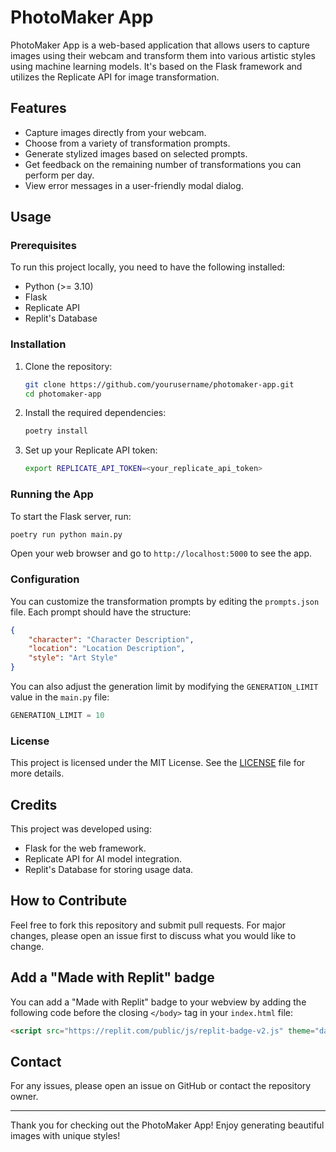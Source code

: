 # PhotoMaker App

PhotoMaker App is a web-based application that allows users to capture images using their webcam and transform them into various artistic styles using machine learning models. It's based on the Flask framework and utilizes the Replicate API for image transformation.

## Features

- Capture images directly from your webcam.
- Choose from a variety of transformation prompts.
- Generate stylized images based on selected prompts.
- Get feedback on the remaining number of transformations you can perform per day.
- View error messages in a user-friendly modal dialog.

## Usage

### Prerequisites

To run this project locally, you need to have the following installed:

- Python (>= 3.10)
- Flask
- Replicate API
- Replit's Database

### Installation

1. Clone the repository:
    ```bash
    git clone https://github.com/yourusername/photomaker-app.git
    cd photomaker-app
    ```

2. Install the required dependencies:
    ```bash
    poetry install
    ```

3. Set up your Replicate API token:
    ```bash
    export REPLICATE_API_TOKEN=<your_replicate_api_token>
    ```

### Running the App

To start the Flask server, run:

```bash
poetry run python main.py
```

Open your web browser and go to `http://localhost:5000` to see the app.

### Configuration

You can customize the transformation prompts by editing the `prompts.json` file. Each prompt should have the structure:

```json
{
    "character": "Character Description",
    "location": "Location Description",
    "style": "Art Style"
}
```

You can also adjust the generation limit by modifying the `GENERATION_LIMIT` value in the `main.py` file:

```python
GENERATION_LIMIT = 10
```

### License

This project is licensed under the MIT License. See the [LICENSE](LICENSE) file for more details.

## Credits

This project was developed using:

- Flask for the web framework.
- Replicate API for AI model integration.
- Replit's Database for storing usage data.

## How to Contribute

Feel free to fork this repository and submit pull requests. For major changes, please open an issue first to discuss what you would like to change.

## Add a "Made with Replit" badge

You can add a "Made with Replit" badge to your webview by adding the following code before the closing `</body>` tag in your `index.html` file:

```html
<script src="https://replit.com/public/js/replit-badge-v2.js" theme="dark" position="bottom-right"></script>
```

## Contact

For any issues, please open an issue on GitHub or contact the repository owner.

---

Thank you for checking out the PhotoMaker App! Enjoy generating beautiful images with unique styles!